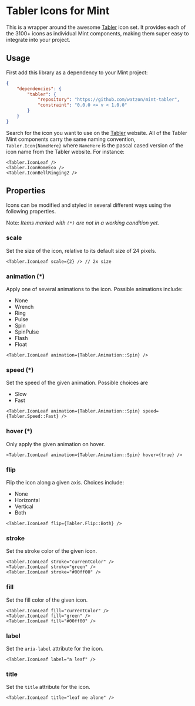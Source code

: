 # Tabler Icons for Mint

This is a wrapper around the awesome [Tabler](https://tabler-icons.io/) icon set. It provides each of the 3100+ icons as individual Mint components, making them super easy to integrate into your project.

## Usage

First add this library as a dependency to your Mint project:

``` json
{
    "dependencies": {
        "tabler": {
            "repository": "https://github.com/watzon/mint-tabler",
            "constraint": "0.0.0 <= v < 1.0.0"
        }
    }
}
```

Search for the icon you want to use on the [Tabler](https://tabler-icons.io/) website. All of the Tabler Mint components carry the same naming convention, `Tabler.Icon{NameHere}` where `NameHere` is the pascal cased version of the icon name from the Tabler website. For instance:

``` mint
<Tabler.IconLeaf />
<Tabler.IconHomeEco />
<Tabler.IconBellRinging2 />
```

## Properties

Icons can be modified and styled in several different ways using the following properties.

Note: _Items marked with `(*)` are not in a working condition yet._

### scale

Set the size of the icon, relative to its default size of 24 pixels.

``` mint
<Tabler.IconLeaf scale={2} /> // 2x size
```

### animation (*)

Apply one of several animations to the icon. Possible animations include:

- None
- Wrench
- Ring
- Pulse
- Spin
- SpinPulse
- Flash
- Float

``` mint
<Tabler.IconLeaf animation={Tabler.Animation::Spin} />
```

### speed (*)

Set the speed of the given animation. Possible choices are

- Slow
- Fast

``` mint
<Tabler.IconLeaf animation={Tabler.Animation::Spin} speed={Tabler.Speed::Fast} />
```

### hover (*)

Only apply the given animation on hover.

``` mint
<Tabler.IconLeaf animation={Tabler.Animation::Spin} hover={true} />
```

### flip

Flip the icon along a given axis. Choices include:

- None
- Horizontal
- Vertical
- Both

``` mint
<Tabler.IconLeaf flip={Tabler.Flip::Both} />
```

### stroke

Set the stroke color of the given icon.

``` mint
<Tabler.IconLeaf stroke="currentColor" />
<Tabler.IconLeaf stroke="green" />
<Tabler.IconLeaf stroke="#00ff00" />
```

### fill

Set the fill color of the given icon.

``` mint
<Tabler.IconLeaf fill="currentColor" />
<Tabler.IconLeaf fill="green" />
<Tabler.IconLeaf fill="#00ff00" />
```


### label

Set the `aria-label` attribute for the icon.

``` mint
<Tabler.IconLeaf label="a leaf" />
```

### title

Set the `title` attribute for the icon.

``` mint
<Tabler.IconLeaf title="leaf me alone" />
```
